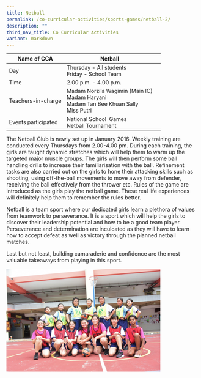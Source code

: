 ```yaml
---
title: Netball
permalink: /co-curricular-activities/sports-games/netball-2/
description: ""
third_nav_title: Co Curricular Activities
variant: markdown
---
```

|Name of CCA |Netball|  |
| -------- | ---------- | --------------- |
|Day |Thursday - All students &nbsp;<br>Friday - School Team   | 
| Time |2.00 p.m. - 4.00 p.m.  
|Teachers-in-charge |Madam Norzila Wagimin (Main IC)   <br>Madam Haryani<br>Madam Tan Bee Khuan Sally<br> Miss Putri| 
|Events participated    |National School&nbsp; Games<br>Netball Tournament



<p style="box-sizing: inherit; font-size: 1em;">The Netball Club is newly set up in January 2016. Weekly training are conducted every Thursdays from 2.00-4.00 pm.&nbsp;During each training, the girls are taught dynamic stretches which will help them to warm up the targeted major muscle groups. The girls will then perform some ball handling drills to increase their familiarisation with the ball. Refinement tasks are also carried out on the girls to hone their attacking skills such as shooting, using off-the-ball movements to move away from defender, receiving the ball effectively from the thrower etc. Rules of the game are introduced as the girls play the netball game. These real life experiences will definitely help them to remember the rules better.

Netball is a team sport where our dedicated girls learn a plethora of values from teamwork to perseverance. It is a sport which will help the girls to discover their leadership potential and how to be a good team player. Perseverance and determination are inculcated as they will have to learn how to accept defeat as well as victory through the planned netball matches.

Last but not least, building camaraderie and confidence are the most valuable takeaways from playing in this sport.</p>

<img src="/images/CoCurricularActivities/Netball/Netball%20CCA%202023.jpg" style="width:80%">